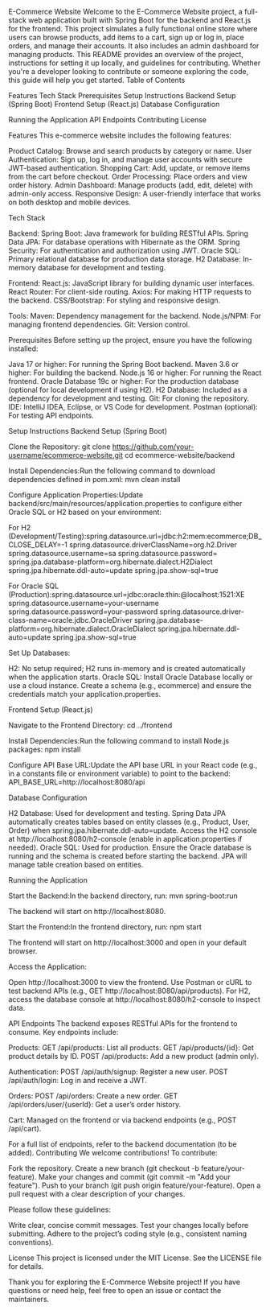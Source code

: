 E-Commerce Website
Welcome to the E-Commerce Website project, a full-stack web application built with Spring Boot for the backend and React.js for the frontend. This project simulates a fully functional online store where users can browse products, add items to a cart, sign up or log in, place orders, and manage their accounts. It also includes an admin dashboard for managing products.
This README provides an overview of the project, instructions for setting it up locally, and guidelines for contributing. Whether you're a developer looking to contribute or someone exploring the code, this guide will help you get started.
Table of Contents

Features
Tech Stack
Prerequisites
Setup Instructions
Backend Setup (Spring Boot)
Frontend Setup (React.js)
Database Configuration


Running the Application
API Endpoints
Contributing
License

Features
This e-commerce website includes the following features:

Product Catalog: Browse and search products by category or name.
User Authentication: Sign up, log in, and manage user accounts with secure JWT-based authentication.
Shopping Cart: Add, update, or remove items from the cart before checkout.
Order Processing: Place orders and view order history.
Admin Dashboard: Manage products (add, edit, delete) with admin-only access.
Responsive Design: A user-friendly interface that works on both desktop and mobile devices.

Tech Stack

Backend:
Spring Boot: Java framework for building RESTful APIs.
Spring Data JPA: For database operations with Hibernate as the ORM.
Spring Security: For authentication and authorization using JWT.
Oracle SQL: Primary relational database for production data storage.
H2 Database: In-memory database for development and testing.


Frontend:
React.js: JavaScript library for building dynamic user interfaces.
React Router: For client-side routing.
Axios: For making HTTP requests to the backend.
CSS/Bootstrap: For styling and responsive design.


Tools:
Maven: Dependency management for the backend.
Node.js/NPM: For managing frontend dependencies.
Git: Version control.



Prerequisites
Before setting up the project, ensure you have the following installed:

Java 17 or higher: For running the Spring Boot backend.
Maven 3.6 or higher: For building the backend.
Node.js 16 or higher: For running the React frontend.
Oracle Database 19c or higher: For the production database (optional for local development if using H2).
H2 Database: Included as a dependency for development and testing.
Git: For cloning the repository.
IDE: IntelliJ IDEA, Eclipse, or VS Code for development.
Postman (optional): For testing API endpoints.

Setup Instructions
Backend Setup (Spring Boot)

Clone the Repository:
git clone https://github.com/your-username/ecommerce-website.git
cd ecommerce-website/backend


Install Dependencies:Run the following command to download dependencies defined in pom.xml:
mvn clean install


Configure Application Properties:Update backend/src/main/resources/application.properties to configure either Oracle SQL or H2 based on your environment:

For H2 (Development/Testing):spring.datasource.url=jdbc:h2:mem:ecommerce;DB_CLOSE_DELAY=-1
spring.datasource.driverClassName=org.h2.Driver
spring.datasource.username=sa
spring.datasource.password=
spring.jpa.database-platform=org.hibernate.dialect.H2Dialect
spring.jpa.hibernate.ddl-auto=update
spring.jpa.show-sql=true


For Oracle SQL (Production):spring.datasource.url=jdbc:oracle:thin:@localhost:1521:XE
spring.datasource.username=your-username
spring.datasource.password=your-password
spring.datasource.driver-class-name=oracle.jdbc.OracleDriver
spring.jpa.database-platform=org.hibernate.dialect.OracleDialect
spring.jpa.hibernate.ddl-auto=update
spring.jpa.show-sql=true




Set Up Databases:

H2: No setup required; H2 runs in-memory and is created automatically when the application starts.
Oracle SQL: Install Oracle Database locally or use a cloud instance. Create a schema (e.g., ecommerce) and ensure the credentials match your application.properties.



Frontend Setup (React.js)

Navigate to the Frontend Directory:
cd ../frontend


Install Dependencies:Run the following command to install Node.js packages:
npm install


Configure API Base URL:Update the API base URL in your React code (e.g., in a constants file or environment variable) to point to the backend:
API_BASE_URL=http://localhost:8080/api



Database Configuration

H2 Database: Used for development and testing. Spring Data JPA automatically creates tables based on entity classes (e.g., Product, User, Order) when spring.jpa.hibernate.ddl-auto=update. Access the H2 console at http://localhost:8080/h2-console (enable in application.properties if needed).
Oracle SQL: Used for production. Ensure the Oracle database is running and the schema is created before starting the backend. JPA will manage table creation based on entities.

Running the Application

Start the Backend:In the backend directory, run:
mvn spring-boot:run

The backend will start on http://localhost:8080.

Start the Frontend:In the frontend directory, run:
npm start

The frontend will start on http://localhost:3000 and open in your default browser.

Access the Application:

Open http://localhost:3000 to view the frontend.
Use Postman or cURL to test backend APIs (e.g., GET http://localhost:8080/api/products).
For H2, access the database console at http://localhost:8080/h2-console to inspect data.



API Endpoints
The backend exposes RESTful APIs for the frontend to consume. Key endpoints include:

Products:
GET /api/products: List all products.
GET /api/products/{id}: Get product details by ID.
POST /api/products: Add a new product (admin only).


Authentication:
POST /api/auth/signup: Register a new user.
POST /api/auth/login: Log in and receive a JWT.


Orders:
POST /api/orders: Create a new order.
GET /api/orders/user/{userId}: Get a user’s order history.


Cart:
Managed on the frontend or via backend endpoints (e.g., POST /api/cart).



For a full list of endpoints, refer to the backend documentation (to be added).
Contributing
We welcome contributions! To contribute:

Fork the repository.
Create a new branch (git checkout -b feature/your-feature).
Make your changes and commit (git commit -m "Add your feature").
Push to your branch (git push origin feature/your-feature).
Open a pull request with a clear description of your changes.

Please follow these guidelines:

Write clear, concise commit messages.
Test your changes locally before submitting.
Adhere to the project’s coding style (e.g., consistent naming conventions).

License
This project is licensed under the MIT License. See the LICENSE file for details.

Thank you for exploring the E-Commerce Website project! If you have questions or need help, feel free to open an issue or contact the maintainers.
